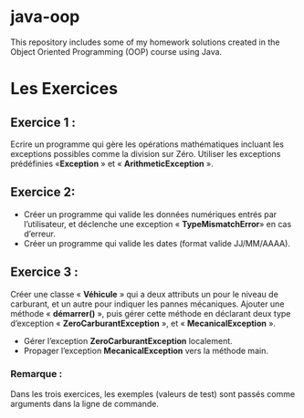 # java-oop
This repository includes some of my homework solutions created in the Object Oriented Programming (OOP) course using Java.

# Les Exercices 
## Exercice 1 :
Ecrire un programme qui gère les opérations mathématiques incluant les exceptions possibles
comme la division sur Zéro. Utiliser les exceptions prédéfinies «**Exception** » et
« **ArithmeticException** ».
## Exercice 2:
- Créer un programme qui valide les données numériques entrés par l’utilisateur, et
déclenche une exception « **TypeMismatchError**» en cas d’erreur.
- Créer un programme qui valide les dates (format valide JJ/MM/AAAA).
## Exercice 3 :
Créer une classe « **Véhicule** » qui a deux attributs un pour le niveau de carburant, et un autre
pour indiquer les pannes mécaniques. Ajouter une méthode « **démarrer()** », puis gérer cette
méthode en déclarant deux type d’exception « **ZeroCarburantException** », et
« **MecanicalException** ».

- Gérer l’exception **ZeroCarburantException** localement.
- Propager l’exception **MecanicalException** vers la méthode main.

### Remarque :
Dans les trois exercices, les exemples (valeurs de test) sont passés comme arguments dans la
ligne de commande.